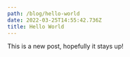 ```yaml
---
path: /blog/hello-world
date: 2022-03-25T14:55:42.736Z
title: Hello World
---
```

This is a new post, hopefully it stays up!
